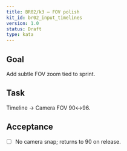 ```yaml
---
title: BR02/k3 — FOV polish
kit_id: br02_input_timelines
version: 1.0
status: Draft
type: kata
---
```

## Goal
Add subtle FOV zoom tied to sprint.
## Task
Timeline → Camera FOV 90↔96.
## Acceptance
- [ ] No camera snap; returns to 90 on release.